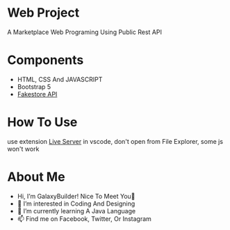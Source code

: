 # Web Project
A Marketplace Web Programing Using Public Rest API
# Components
- HTML, CSS And JAVASCRIPT
- Bootstrap 5
- [Fakestore API](https://fakestoreapi.com)
# How To Use
 use extension [Live Server](https://open-vsx.org/extension/ritwickdey/LiveServer) in vscode, don't open from File Explorer, some js won't work
# About Me
- Hi, I’m GalaxyBuilder! Nice To Meet You👋
- 👀 I’m interested in Coding And Designing
- 🌱 I’m currently learning A Java Language
- 📫 Find me on Facebook, Twitter, Or Instagram

<!---
GalaxyBuilders is a ✨ special ✨ repository because its `README.md` (this file) appears on your GitHub profile.
You can click the Preview link to take a look at your changes.
--->
